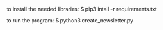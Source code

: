 to install the needed libraries:
$ pip3 intall -r requirements.txt

to run the program:
$ python3 create_newsletter.py